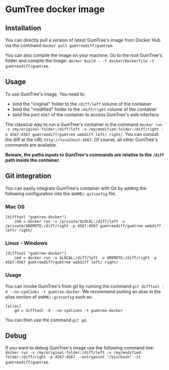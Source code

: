 # GumTree docker image

## Installation

You can directly pull a version of latest GumTree's image from Docker Hub via the command `docker pull gumtreediff/gumtree`.

You can also compile the image on your machine. Go to the root GumTree's folder and compile the image: `docker build . -f docker/Dockerfile -t gumtreediff/gumtree`.

## Usage

To use GumTree's image, You need to:
* bind the "original" folder to the `/diff/left` volume of the container
* bind the "modified" folder to the `/diff/right` volume of the container
* bind the port `4567` of the container to access GumTree's web interface

The classical way to run a GumTree's container is the command `docker run -v /my/original-folder:/diff/left -v /my/modified-folder:/diff/right -p 4567:4567 gumtreediff/gumtree webdiff left/ right/`. You can consult the diff at the URL `http://localhost:4567`. Of course, all other GumTree's commands are available.

**Beware, the paths inputs to GumTree's commands are relative to the `/diff` path inside the container.** 

## Git integration 

You can easily integrate GumTree's container with Git by adding the following configuration into the `$HOME/.gitconfig` file.

### Mac OS

```properties
[difftool "gumtree-docker"]
	cmd = docker run -v /private/$LOCAL:/diff/left -v /private/$REMOTE:/diff/right -p 4567:4567 gumtreediff/gumtree webdiff left/ right/
```
### Linux - Windows

```properties	
[difftool "gumtree-docker"]
	cmd = docker run -v $LOCAL:/diff/left -v $REMOTE:/diff/right -p 4567:4567 gumtreediff/gumtree webdiff left/ right/
```
### Usage

You can invoke GumTree's from git by running the command `git difftool -d --no-symlinks -t gumtree-docker`. We recommend putting an alias in the alias section of `$HOME/.gitconfig` such as:

```properties
[alias]
	gd = difftool -d --no-symlinks -t gumtree-docker
```

You can then use the command `git gd`.

## Debug

If you want to debug GumTree's image use the following command line: `docker run -v /my/original-folder:/diff/left -v /my/modified-folder:/diff/right -p 4567:4567 --entrypoint "/bin/bash" -it gumtreediff/gumtree`.
